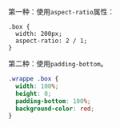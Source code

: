 第一种：使用`aspect-ratio`属性：

```css{3}
.box {
  width: 200px;
  aspect-ratio: 2 / 1;
}
```

第二种：使用`padding-bottom`。

```css
.wrappe .box {
  width: 100%;
  height: 0;
  padding-bottom: 100%;
  background-color: red;
}
```
